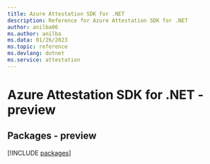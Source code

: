 ```yaml
---
title: Azure Attestation SDK for .NET
description: Reference for Azure Attestation SDK for .NET
author: anilba06
ms.author: anilba
ms.data: 01/26/2023
ms.topic: reference
ms.devlang: dotnet
ms.service: attestation
---
```

# Azure Attestation SDK for .NET - preview
## Packages - preview
[!INCLUDE [packages](attestation-index.md)]